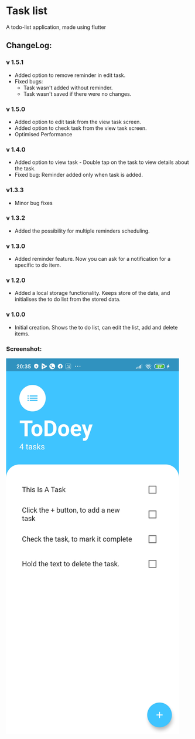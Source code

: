 # Task list

A todo-list application, made using flutter

## ChangeLog:

### v 1.5.1
- Added option to remove reminder in edit task.
- Fixed bugs:
    - Task wasn't added without reminder.
    - Task wasn't saved if there were no changes.

### v 1.5.0
- Added option to edit task from the view task screen.
- Added option to check task from the view task screen.
- Optimised Performance

### v 1.4.0
- Added option to view task - Double tap on the task to view details about the task.
- Fixed bug: Reminder added only when task is added.

### v1.3.3
- Minor bug fixes

### v 1.3.2
- Added the possibility for multiple reminders scheduling.

### v 1.3.0
- Added reminder feature. Now you can ask for a notification for a specific to do item.

### v 1.2.0
- Added a local storage functionality. Keeps store of the data, and initialises the to do list from the stored data.

### v 1.0.0
- Initial creation. Shows the to do list, can edit the list, add and delete items.

### Screenshot:
![Screenshot](screenshot.jpg)
